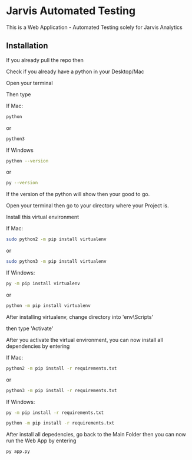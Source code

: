 # Jarvis Automated Testing

This is a Web Application - Automated Testing solely for Jarvis Analytics

## Installation

If you already pull the repo then

Check if you already have a python in your Desktop/Mac

Open your terminal

Then type 

If Mac:
```bash
python
```
or

```bash
python3
```

If Windows

```bash
python --version
```

or

```bash
py --version
```

If the version of the python will show then your good to go.

Open your terminal then go to your directory where your Project is.

Install this virtual environment

If Mac:

```bash
sudo python2 -m pip install virtualenv
```

or

```bash
sudo python3 -m pip install virtualenv
```

If Windows:

```bash
py -m pip install virtualenv
```

or

```bash
python -m pip install virtualenv
```

After installing virtualenv, change directory into 'env\Scripts'

then type 'Activate'

After you activate the virtual environment, you can now install all dependencies by entering

If Mac:

```bash
python2 -m pip install -r requirements.txt
```

or

```bash
python3 -m pip install -r requirements.txt
```

If Windows: 

```bash
py -m pip install -r requirements.txt
```

```bash
python -m pip install -r requirements.txt
```

After install all depedencies, go back to the Main Folder then you can now run the Web App by entering

```bash
py app.py
```


